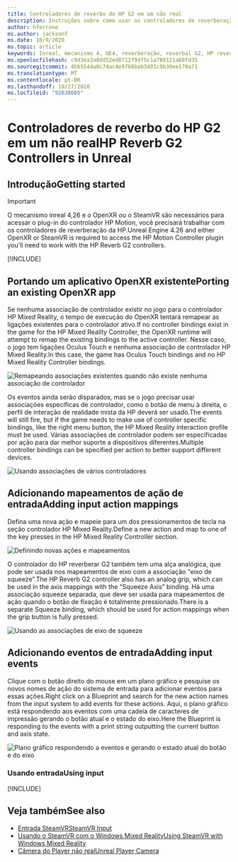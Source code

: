 ```yaml
---
title: Controladores de reverbo do HP G2 em um não real
description: Instruções sobre como usar os controladores de reverberação HP reverbo G2 em OpenXR e SteamVR
author: hferrone
ms.author: jacksonf
ms.date: 10/9/2020
ms.topic: article
keywords: Inreal, mecanismo 4, UE4, reverberação, reverbal G2, HP reverbs G2, realidade misturada, desenvolvimento, controladores de movimento, entrada do usuário, recursos, novo projeto, emulador, documentação, guias, recursos, hologramas, desenvolvimento de jogos
ms.openlocfilehash: c9d3ea3a8dd52ed0712f9df5c1a789121a68fd35
ms.sourcegitcommit: 4bb5544a0c74ac4e9766bab3401c9b30ee170a71
ms.translationtype: MT
ms.contentlocale: pt-BR
ms.lasthandoff: 10/27/2020
ms.locfileid: "92638605"
---
```

# <a name="hp-reverb-g2-controllers-in-unreal"></a><span data-ttu-id="69dcb-104">Controladores de reverbo do HP G2 em um não real</span><span class="sxs-lookup"><span data-stu-id="69dcb-104">HP Reverb G2 Controllers in Unreal</span></span> 

## <a name="getting-started"></a><span data-ttu-id="69dcb-105">Introdução</span><span class="sxs-lookup"><span data-stu-id="69dcb-105">Getting started</span></span>

> [!IMPORTANT]
> <span data-ttu-id="69dcb-106">O mecanismo inreal 4,26 e o OpenXR ou o SteamVR são necessários para acessar o plug-in do controlador HP Motion, você precisará trabalhar com os controladores de reverberação da HP.</span><span class="sxs-lookup"><span data-stu-id="69dcb-106">Unreal Engine 4.26 and either OpenXR or SteamVR is required to access the HP Motion Controller plugin you'll need to work with the HP Reverb G2 controllers.</span></span>

[!INCLUDE[](includes/tabs-g2-controllers-in-unreal.md)]

## <a name="porting-an-existing-openxr-app"></a><span data-ttu-id="69dcb-107">Portando um aplicativo OpenXR existente</span><span class="sxs-lookup"><span data-stu-id="69dcb-107">Porting an existing OpenXR app</span></span> 

<span data-ttu-id="69dcb-108">Se nenhuma associação de controlador existir no jogo para o controlador HP Mixed Reality, o tempo de execução do OpenXR tentará remapear as ligações existentes para o controlador ativo.</span><span class="sxs-lookup"><span data-stu-id="69dcb-108">If no controller bindings exist in the game for the HP Mixed Reality Controller, the OpenXR runtime will attempt to remap the existing bindings to the active controller.</span></span>  <span data-ttu-id="69dcb-109">Nesse caso, o jogo tem ligações Oculus Touch e nenhuma associação de controlador HP Mixed Reality.</span><span class="sxs-lookup"><span data-stu-id="69dcb-109">In this case, the game has Oculus Touch bindings and no HP Mixed Reality Controller bindings.</span></span>

![Remapeando associações existentes quando não existe nenhuma associação de controlador](images/reverb-g2-img-04.png)

<span data-ttu-id="69dcb-111">Os eventos ainda serão disparados, mas se o jogo precisar usar associações específicas de controlador, como o botão de menu à direita, o perfil de interação de realidade mista da HP deverá ser usado.</span><span class="sxs-lookup"><span data-stu-id="69dcb-111">The events will still fire, but if the game needs to make use of controller specific bindings, like the right menu button, the HP Mixed Reality interaction profile must be used.</span></span>  <span data-ttu-id="69dcb-112">Várias associações de controlador podem ser especificadas por ação para dar melhor suporte a dispositivos diferentes.</span><span class="sxs-lookup"><span data-stu-id="69dcb-112">Multiple controller bindings can be specified per action to better support different devices.</span></span>
   
![Usando associações de vários controladores](images/reverb-g2-img-05.png)

## <a name="adding-input-action-mappings"></a><span data-ttu-id="69dcb-114">Adicionando mapeamentos de ação de entrada</span><span class="sxs-lookup"><span data-stu-id="69dcb-114">Adding input action mappings</span></span> 

<span data-ttu-id="69dcb-115">Defina uma nova ação e mapeie para um dos pressionamentos de tecla na seção controlador HP Mixed Reality.</span><span class="sxs-lookup"><span data-stu-id="69dcb-115">Define a new action and map to one of the key presses in the HP Mixed Reality Controller section.</span></span>

![Definindo novas ações e mapeamentos](images/reverb-g2-img-02.png)

<span data-ttu-id="69dcb-117">O controlador do HP reverberar G2 também tem uma alça analógica, que pode ser usada nos mapeamentos de eixo com a associação "eixo de squeeze".</span><span class="sxs-lookup"><span data-stu-id="69dcb-117">The HP Reverb G2 controller also has an analog grip, which can be used in the axis mappings with the “Squeeze Axis” binding.</span></span>  <span data-ttu-id="69dcb-118">Há uma associação squeeze separada, que deve ser usada para mapeamentos de ação quando o botão de fixação é totalmente pressionado.</span><span class="sxs-lookup"><span data-stu-id="69dcb-118">There is a separate Squeeze binding, which should be used for action mappings when the grip button is fully pressed.</span></span> 

![Usando as associações de eixo de squeeze](images/reverb-g2-img-03.png)

## <a name="adding-input-events"></a><span data-ttu-id="69dcb-120">Adicionando eventos de entrada</span><span class="sxs-lookup"><span data-stu-id="69dcb-120">Adding input events</span></span>

<span data-ttu-id="69dcb-121">Clique com o botão direito do mouse em um plano gráfico e pesquise os novos nomes de ação do sistema de entrada para adicionar eventos para essas ações.</span><span class="sxs-lookup"><span data-stu-id="69dcb-121">Right click on a Blueprint and search for the new action names from the input system to add events for these actions.</span></span>  <span data-ttu-id="69dcb-122">Aqui, o plano gráfico está respondendo aos eventos com uma cadeia de caracteres de impressão gerando o botão atual e o estado do eixo.</span><span class="sxs-lookup"><span data-stu-id="69dcb-122">Here the Blueprint is responding to the events with a print string outputting the current button and axis state.</span></span>

![Plano gráfico respondendo a eventos e gerando o estado atual do botão e do eixo](images/reverb-g2-img-06.png)

### <a name="using-input"></a><span data-ttu-id="69dcb-124">Usando entrada</span><span class="sxs-lookup"><span data-stu-id="69dcb-124">Using input</span></span> 

[!INCLUDE[](includes/tabs-g2-controller-mapping-in-unreal.md)]

## <a name="see-also"></a><span data-ttu-id="69dcb-125">Veja também</span><span class="sxs-lookup"><span data-stu-id="69dcb-125">See also</span></span>
* [<span data-ttu-id="69dcb-126">Entrada SteamVR</span><span class="sxs-lookup"><span data-stu-id="69dcb-126">SteamVR Input</span></span>](https://docs.unrealengine.com/Platforms/VR/SteamVR/HowTo/SteamVRInput/index.html)
* [<span data-ttu-id="69dcb-127">Usando o SteamVR com o Windows Mixed Reality</span><span class="sxs-lookup"><span data-stu-id="69dcb-127">Using SteamVR with Windows Mixed Reality</span></span>](https://docs.microsoft.com/windows/mixed-reality/enthusiast-guide/using-steamvr-with-windows-mixed-reality)
* [<span data-ttu-id="69dcb-128">Câmera do Player não real</span><span class="sxs-lookup"><span data-stu-id="69dcb-128">Unreal Player Camera</span></span>](https://docs.unrealengine.com/Programming/Tutorials/PlayerCamera/3/index.html)